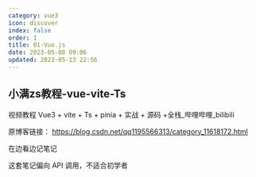 ```yaml
---
category: vue3
icon: discover
index: false
order: 1
title: 01-Vue.js
date: 2023-05-08 09:06
updated: 2023-05-13 22:56
---
```


## 小满zs教程-vue-vite-Ts

视频教程 Vue3 + vite + Ts + pinia + 实战 + 源码 +全栈_哔哩哔哩_bilibili

原博客链接： https://blog.csdn.net/qq1195566313/category_11618172.html

在边看边记笔记

这套笔记偏向 API 调用，不适合初学者